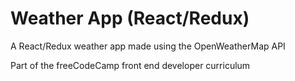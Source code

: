 # Weather App (React/Redux)

A React/Redux weather app made using the OpenWeatherMap API  

Part of the freeCodeCamp front end developer curriculum
